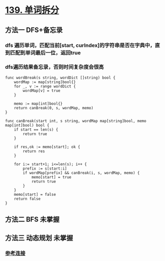 # [139. 单词拆分](https://leetcode-cn.com/problems/word-break/)

## 方法一 DFS+备忘录

### dfs 遍历单词，匹配当前[start, curIndex]的字符串是否在字典中，直到匹配到单词最后一位，返回true

### dfs遍历结果备忘录，否则时间复杂度会很高

```golang
func wordBreak(s string, wordDict []string) bool {
    wordMap := map[string]bool{}
    for _, v := range wordDict {
        wordMap[v] = true
    }

    memo := map[int]bool{}
    return canBreak(0, s, wordMap, memo)
}

func canBreak(start int, s string, wordMap map[string]bool, memo map[int]bool) bool {
    if start == len(s) {
        return true
    }

    if res,ok := memo[start]; ok {
        return res
    }

    for i:= start+1; i<=len(s); i++ {
        prefix := s[start:i]
        if wordMap[prefix] && canBreak(i, s, wordMap, memo) {
            memo[start] = true
            return true
        }
    }
    memo[start] = false
    return false
}
```

## 方法二 BFS 未掌握

## 方法三 动态规划 未掌握

### [参考连接](https://leetcode-cn.com/problems/word-break/solution/shou-hui-tu-jie-san-chong-fang-fa-dfs-bfs-dong-tai/)